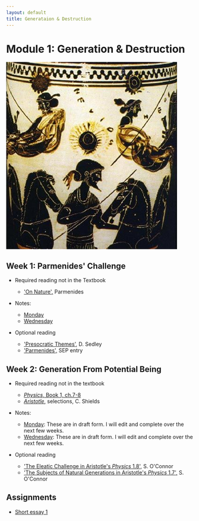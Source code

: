 ```yaml
---
layout: default
title: Generataion & Destruction
---
```


# Module 1: Generation & Destruction

![alt text](parm.png)


## Week 1: Parmenides' Challenge

+ Required reading not in the Textbook
  + ['On Nature',](text) Parmenides

+ Notes: 
	+ [Monday](notes) 
	+ [Wednesday](notes2)


+ Optional reading
   + ['Presocratic Themes',](Pres.pdf) D. Sedley 
   + ['Parmenides',](https://plato.stanford.edu/entries/parmenides/) SEP entry
  

## Week 2: Generation From Potential Being

+ Required reading not in the textbook
  + [*Physics*, Book 1, ch.7-8](phys1.pdf)
  + [*Aristotle*,](shields.pdf) selections, C. Shields

+ Notes:
	+ [Monday](notes3): These are in draft form. I will edit and complete over the next few weeks. 
	+ [Wednesday](notes4): These are in draft form. I will edit and complete over the next few weeks. 

+ Optional reading
  + ['The Eleatic Challenge in Aristotle's *Physics* 1.8',](eleatic.pdf) S. O'Connor
  + ['The Subjects of Natural Generations in Aristotle's *Physics* 1.7',](subjects.pdf) S. O'Connor
 

## Assignments
+ [Short essay 1](essay) 

